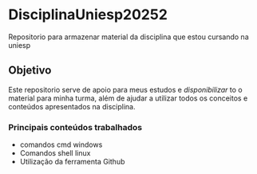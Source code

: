 # DisciplinaUniesp20252

Repositorio para armazenar material da disciplina que estou cursando na uniesp

## Objetivo

Este repositorio serve de apoio para meus estudos e *disponibilizar* to o material para minha turma, além de ajudar a utilizar todos os conceitos e conteúdos apresentados na disciplina.

### Principais conteúdos trabalhados

* comandos cmd windows
* Comandos shell linux
* Utilização da ferramenta Github
